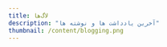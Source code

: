 ```yaml
---
title: لاگ‌ها
description: "آخرین یادداشت ها و نوشته ها"
thumbnail: /content/blogging.png
---
```


<LogsArchives  />
